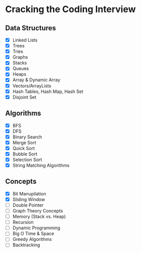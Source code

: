 # Cracking the Coding Interview

## Data Structures

- [x] Linked Lists
- [x] Trees
- [x] Tries
- [x] Graphs
- [x] Stacks
- [x] Queues
- [x] Heaps
- [x] Array & Dynamic Array
- [x] Vectors/ArrayLists
- [x] Hash Tables, Hash Map, Hash Set
- [x] Disjoint Set

## Algorithms

- [x] BFS
- [x] DFS
- [x] Binary Search
- [x] Merge Sort
- [x] Quick Sort
- [x] Bubble Sort
- [x] Selection Sort
- [x] String Matching Algorithms

## Concepts

- [x] Bit Manupilation
- [x] Sliding Window
- [ ] Double Pointer
- [ ] Graph Theory Concepts
- [ ] Memory (Stack vs. Heap)
- [ ] Recursion
- [ ] Dynamic Programming
- [ ] Big O Time & Space
- [ ] Greedy Algorithms
- [ ] Backtracking
